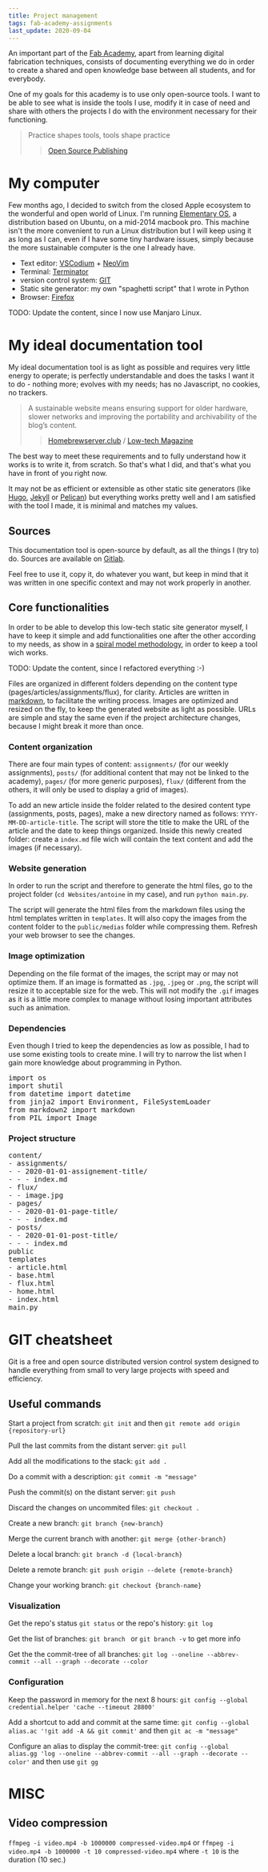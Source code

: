 ```yaml
---
title: Project management
tags: fab-academy-assignments
last_update: 2020-09-04
---
```


An important part of the [Fab Academy](https://fabacademy.org/), apart from learning digital fabrication techniques, consists of documenting everything we do in order to create a shared and open knowledge base between all students, and for everybody.

One of my goals for this academy is to use only open-source tools. I want to be able to see what is inside the tools I use, modify it in case of need and share with others the projects I do with the environment necessary for their functioning.

> Practice shapes tools, tools shape practice
> > [Open Source Publishing](http://osp.kitchen/)

# My computer

Few months ago, I decided to switch from the closed Apple ecosystem to the wonderful and open world of Linux. I'm running [Elementary OS](https://elementary.io/), a distribution based on Ubuntu, on a mid-2014 macbook pro. This machine isn't the more convenient to run a Linux distribution but I will keep using it as long as I can, even if I have some tiny hardware issues, simply because the more sustainable computer is the one I already have.

- Text editor: [VSCodium](https://vscodium.com/) + [NeoVim](https://neovim.io/)
- Terminal: [Terminator](https://github.com/software-jessies-org/jessies/wiki/Terminator)
- version control system: [GIT](https://git-scm.com/)
- Static site generator: my own "spaghetti script" that I wrote in Python
- Browser: [Firefox](https://www.mozilla.org/en-US/firefox/new/)

TODO: Update the content, since I now use Manjaro Linux.

# My ideal documentation tool

My ideal documentation tool is as light as possible and requires very little energy to operate; is perfectly understandable and does the tasks I want it to do - nothing more; evolves with my needs; has no Javascript, no cookies, no trackers.

> A sustainable website means ensuring support for older hardware, slower networks and improving the portability and archivability of the blog’s content.
> > [Homebrewserver.club](https://homebrewserver.club/low-tech-website-howto.html) / [Low-tech Magazine](https://solar.lowtechmagazine.com/2018/09/how-to-build-a-lowtech-website.html)

The best way to meet these requirements and to fully understand how it works is to write it, from scratch. So that's what I did, and that's what you have in front of you right now.

It may not be as efficient or extensible as other static site generators (like [Hugo](https://gohugo.io/), [Jekyll](https://jekyllrb.com/) or [Pelican](https://blog.getpelican.com/)) but everything works pretty well and I am satisfied with the tool I made, it is minimal and matches my values.

## Sources

This documentation tool is open-source by default, as all the things I (try to) do. Sources are available on [Gitlab](https://gitlab.com/antoine.j/dok-antoine-studio).

Feel free to use it, copy it, do whatever you want, but keep in mind that it was written in one specific context and may not work properly in another.


## Core functionalities

In order to be able to develop this low-tech static site generator myself, I have to keep it simple and add functionalities one after the other according to my needs, as show in a [spiral model methodology](https://en.wikipedia.org/wiki/Spiral_model), in order to keep a tool wich works.

TODO: Update the content, since I refactored everything :-)

Files are organized in different folders depending on the content type (pages/articles/assignments/flux), for clarity. Articles are written in [markdown](https://en.wikipedia.org/wiki/Markdown), to facilitate the writing process. Images are optimized and resized on the fly, to keep the generated website as light as possible. URLs are simple and stay the same even if the project architecture changes, because I might break it more than once.

### Content organization

There are four main types of content: `assignments/` (for our weekly assignments), `posts/` (for additional content that may not be linked to the academy), `pages/` (for more generic purposes), `flux/` (different from the others, it will only be used to display a grid of images).

To add an new article inside the folder related to the desired content type (assignments, posts, pages), make a new directory named as follows: `YYYY-MM-DD-article-title`. The script will store the title to make the URL of the article and the date to keep things organized. Inside this newly created folder: create a `index.md` file wich will contain the text content and add the images (if necessary).

### Website generation

In order to run the script and therefore to generate the html files, go to the project folder (`cd Websites/antoine` in my case), and run `python main.py`.

The script will generate the html files from the markdown files using the html templates written in `templates`. It will also copy the images from the content folder to the `public/medias` folder while compressing them. Refresh your web browser to see the changes.


### Image optimization

Depending on the file format of the images, the script may or may not optimize them. If an image is formatted as `.jpg`, `.jpeg` or `.png`, the script will resize it to acceptable size for the web. This will not modify the `.gif` images as it is a little more complex to manage without losing important attributes such as animation.

### Dependencies

Even though I tried to keep the dependencies as low as possible, I had to use some existing tools to create mine. I will try to narrow the list when I gain more knowledge about programming in Python.

<pre>
import os
import shutil
from datetime import datetime
from jinja2 import Environment, FileSystemLoader
from markdown2 import markdown
from PIL import Image
</pre>

### Project structure

<pre>
content/
- assignments/
- - 2020-01-01-assignement-title/
- - - index.md
- flux/
- - image.jpg
- pages/
- - 2020-01-01-page-title/
- - - index.md
- posts/
- - 2020-01-01-post-title/
- - - index.md
public
templates
- article.html
- base.html
- flux.html
- home.html
- index.html
main.py
</pre>

# GIT cheatsheet

Git is a free and open source distributed version control system designed to handle everything from small to very large projects with speed and efficiency.

## Useful commands

Start a project from scratch: `git init` and then `git remote add origin {repository-url}`

Pull the last commits from the distant server: `git pull`

Add all the modifications to the stack: `git add .`

Do a commit with a description: `git commit -m "message"`

Push the commit(s) on the distant server: `git push`

Discard the changes on uncommited files: `git checkout .`

Create a new branch: `git branch {new-branch}`

Merge the current branch with another: `git merge {other-branch}`

Delete a local branch: `git branch -d {local-branch}`

Delete a remote branch: `git push origin --delete {remote-branch}`

Change your working branch: `git checkout {branch-name}`

### Visualization

Get the repo's status `git status` or the repo's history: `git log`

Get the list of branches:  `git branch ` or `git branch -v` to get more info

Get the the commit-tree of all branches: `git log --oneline --abbrev-commit --all --graph --decorate --color`

### Configuration

Keep the password in memory for the next 8 hours: `git config --global credential.helper 'cache --timeout 28800'`

Add a shortcut to add and commit at the same time: `git config --global alias.ac '!git add -A && git commit'` and then `git ac -m "message"`

Configure an alias to display the commit-tree:  `git config --global alias.gg 'log --oneline --abbrev-commit --all --graph --decorate --color'` and then use `git gg`

# MISC

## Video compression

`ffmpeg -i video.mp4 -b 1000000 compressed-video.mp4` or `ffmpeg -i video.mp4 -b 1000000 -t 10 compressed-video.mp4` where `-t 10` is the duration (10 sec.)
